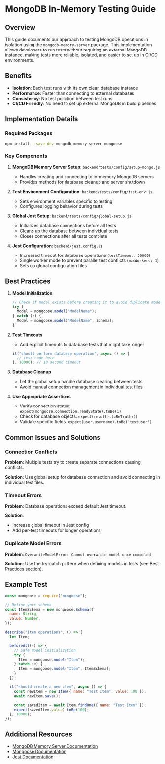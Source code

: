 # MongoDB In-Memory Testing Guide

## Overview

This guide documents our approach to testing MongoDB operations in isolation using the `mongodb-memory-server` package. This implementation allows developers to run tests without requiring an external MongoDB instance, making tests more reliable, isolated, and easier to set up in CI/CD environments.

## Benefits

- **Isolation**: Each test runs with its own clean database instance
- **Performance**: Faster than connecting to external databases
- **Consistency**: No test pollution between test runs
- **CI/CD Friendly**: No need to set up external MongoDB in build pipelines

## Implementation Details

### Required Packages

```bash
npm install --save-dev mongodb-memory-server mongoose
```

### Key Components

1. **MongoDB Memory Server Setup**: `backend/tests/config/setup-mongo.js`
   - Handles creating and connecting to in-memory MongoDB servers
   - Provides methods for database cleanup and server shutdown
2. **Test Environment Configuration**: `backend/tests/config/test-env.js`
   - Sets environment variables specific to testing
   - Configures logging behavior during tests
3. **Global Jest Setup**: `backend/tests/config/global-setup.js`

   - Initializes database connections before all tests
   - Cleans up the database between individual tests
   - Closes connections after all tests complete

4. **Jest Configuration**: `backend/jest.config.js`
   - Increased timeout for database operations (`testTimeout: 30000`)
   - Single worker mode to prevent parallel test conflicts (`maxWorkers: 1`)
   - Sets up global configuration files

## Best Practices

1. **Model Initialization**

   ```javascript
   // Check if model exists before creating it to avoid duplicate model errors
   try {
     Model = mongoose.model("ModelName");
   } catch (e) {
     Model = mongoose.model("ModelName", Schema);
   }
   ```

2. **Test Timeouts**

   - Add explicit timeouts to database tests that might take longer

   ```javascript
   it("should perform database operation", async () => {
     // Test code here
   }, 10000); // 10 second timeout
   ```

3. **Database Cleanup**

   - Let the global setup handle database clearing between tests
   - Avoid manual connection management in individual test files

4. **Use Appropriate Assertions**
   - Verify connection status: `expect(mongoose.connection.readyState).toBe(1)`
   - Check for database objects: `expect(result).toBeTruthy()`
   - Validate specific fields: `expect(user.username).toBe('testuser')`

## Common Issues and Solutions

### Connection Conflicts

**Problem**: Multiple tests try to create separate connections causing conflicts.

**Solution**: Use global setup for database connection and avoid connecting in individual test files.

### Timeout Errors

**Problem**: Database operations exceed default Jest timeout.

**Solution**:

- Increase global timeout in Jest config
- Add per-test timeouts for longer operations

### Duplicate Model Errors

**Problem**: `OverwriteModelError: Cannot overwrite model once compiled`

**Solution**: Use the try-catch pattern when defining models in tests (see Best Practices section).

## Example Test

```javascript
const mongoose = require("mongoose");

// Define your schema
const ItemSchema = new mongoose.Schema({
  name: String,
  value: Number,
});

describe("Item operations", () => {
  let Item;

  beforeAll(() => {
    // Safe model initialization
    try {
      Item = mongoose.model("Item");
    } catch (e) {
      Item = mongoose.model("Item", ItemSchema);
    }
  });

  it("should create a new item", async () => {
    const newItem = new Item({ name: "Test Item", value: 100 });
    await newItem.save();

    const savedItem = await Item.findOne({ name: "Test Item" });
    expect(savedItem.value).toBe(100);
  }, 10000);
});
```

## Additional Resources

- [MongoDB Memory Server Documentation](https://github.com/nodkz/mongodb-memory-server)
- [Mongoose Documentation](https://mongoosejs.com/docs/guide.html)
- [Jest Documentation](https://jestjs.io/docs/getting-started)
